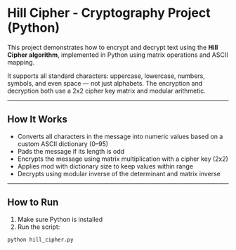 #  Hill Cipher - Cryptography Project (Python)

This project demonstrates how to encrypt and decrypt text using the **Hill Cipher algorithm**, implemented in Python using matrix operations and ASCII mapping.

It supports all standard characters: uppercase, lowercase, numbers, symbols, and even space — not just alphabets. The encryption and decryption both use a 2x2 cipher key matrix and modular arithmetic.

---

##  How It Works

- Converts all characters in the message into numeric values based on a custom ASCII dictionary (0–95)
- Pads the message if its length is odd
- Encrypts the message using matrix multiplication with a cipher key (2x2)
- Applies mod with dictionary size to keep values within range
- Decrypts using modular inverse of the determinant and matrix inverse

---

##  How to Run

1. Make sure Python is installed
2. Run the script:

```bash
python hill_cipher.py
